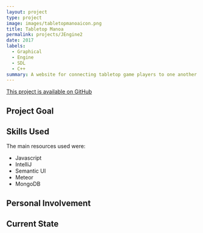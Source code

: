 ```yaml
---
layout: project
type: project
image: images/tabletopmanoaicon.png
title: Tabletop Manoa
permalink: projects/JEngine2
date: 2017
labels:
  - Graphical
  - Engine
  - SDL
  - C++
summary: A website for connecting tabletop game players to one another.  
---
```


[This project is available on GitHub](https://github.com/tabletopmanoa/Tabletop-Manoa-Website)
## Project Goal


## Skills Used

The main resources used were:
* Javascript
* IntelliJ
* Semantic UI
* Meteor
* MongoDB

## Personal Involvement


## Current State
 
